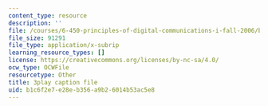 ```yaml
---
content_type: resource
description: ''
file: /courses/6-450-principles-of-digital-communications-i-fall-2006/b1c6f2e7e28eb356a9b26014b53ac5e8_pQDVHvW19vI.srt
file_size: 91291
file_type: application/x-subrip
learning_resource_types: []
license: https://creativecommons.org/licenses/by-nc-sa/4.0/
ocw_type: OCWFile
resourcetype: Other
title: 3play caption file
uid: b1c6f2e7-e28e-b356-a9b2-6014b53ac5e8
---
```

